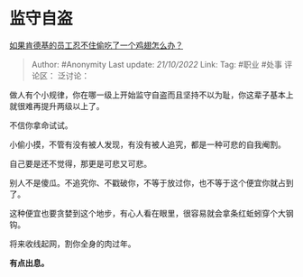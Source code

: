 # 监守自盗
[如果肯德基的员工忍不住偷吃了一个鸡翅怎么办？](https://www.zhihu.com/question/54094821/answer/2719220473)

> Author: #Anonymity
> Last update: *21/10/2022*
> Link:
> Tag: #职业 #处事
> 评论区：
> 泛讨论：

做人有个小规律，你在哪一级上开始监守自盗而且坚持不以为耻，你这辈子基本上就很难再提升两级以上了。

不信你拿命试试。

小偷小摸，不管有没有被人发现，有没有被人追究，都是一种可悲的自我阉割。

自己要是还不觉得，那更是可悲又可悲。

别人不是傻瓜。不追究你、不戳破你，不等于放过你，也不等于这个便宜你就占到了。

这种便宜也要贪婪到这个地步，有心人看在眼里，很容易就会拿条红蚯蚓穿个大钢钩。

将来收线起网，割你全身的肉过年。

**有点出息。**
